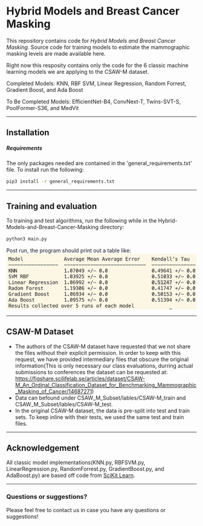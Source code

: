 # Hybrid Models and Breast Cancer Masking

This repository contains code for _Hybrid Models and Breast Cancer Masking_. Source code for training models to estimate the mammographic masking levels are made available here.

Right now this resposity contains only the code for the 6 classic machine learning models we are applying to the CSAW-M dataset.

Completed Models: KNN, RBF SVM, Linear Regression, Random Forrest, Gradient Boost, and Ada Boost

To Be Completed Models: EfficientNet-B4, ConvNext-T, Twins-SVT-S, PoolFormer-S36, and MedVit

---
## Installation

##### Requirements

The only packages needed are contained in the 'general_requirements.txt' file.
To install run the following:

```bash
pip3 install -r general_requirements.txt 
```

---

## Training and evaluation

To training and test algorithms, run the following while in the Hybrid-Models-and-Breast-Cancer-Masking directory:
```bash
python3 main.py
```

Post run, the program should print out a table like:
![alt text](Images/sample_output.png)

---

## CSAW-M Dataset

- The authors of the CSAW-M dataset have requested that we not share the files without their explicit permission. In order to keep with this request, we have provided intermediary files that obscure the original information(This is only necessary our class evaluations, durring actual submissions to conferences the dataset can be requested at: https://figshare.scilifelab.se/articles/dataset/CSAW-M_An_Ordinal_Classification_Dataset_for_Benchmarking_Mammographic_Masking_of_Cancer/14687271)
- Data can befound under CSAW_M_Subset/lables/CSAW-M_train and CSAW_M_Subset/lables/CSAW-M_test.
- In the original CSAW-M dataset, the data is pre-split into test and train sets. To keep inline with their tests, we used the same test and train files.

---
## Acknowledgement

All classic model implementations(KNN.py, RBFSVM.py, LinearRegression.py, RandomForrest.py, GradientBoost.py, and AdaBoost.py) are based off code from [SciKit Learn](https://scikit-learn.org/stable/about.html).

---

### Questions or suggestions?

Please feel free to contact us in case you have any questions or suggestions!
